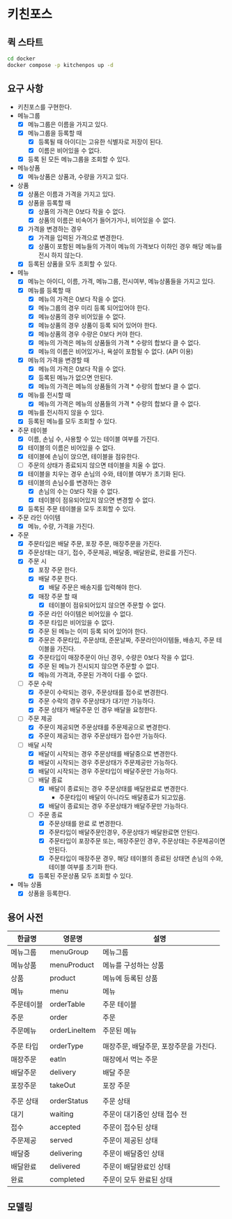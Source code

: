 # 키친포스

## 퀵 스타트

```sh
cd docker
docker compose -p kitchenpos up -d
```

## 요구 사항

- 키친포스를 구현한다.
- 메뉴그룹
    - [X] 메뉴그룹은 이름을 가지고 있다.
    - [X] 메뉴그룹을 등록할 때
        - [X] 등록될 때 아이디는 고유한 식별자로 저장이 된다.
        - [X] 이름은 비어있을 수 없다.
    - [X] 등록 된 모든 메뉴그룹을 조회할 수 있다.
- 메뉴상품
    - [X] 메뉴상품은 상품과, 수량을 가지고 있다.
- 상품
    - [X] 상품은 이름과 가격을 가지고 있다.
    - [X] 상품을 등록할 때
        - [X] 상품의 가격은 0보다 작을 수 없다.
        - [X] 상품의 이름은 비속어가 들어가거나, 비어있을 수 없다.
    - [X] 가격을 변경하는 경우
        - [X] 가격을 입력된 가격으로 변경한다.
        - [X] 상품이 포함된 메뉴들의 가격이 메뉴의 가격보다 이하인 경우 해당 메뉴를 전시 하지 않는다.
    - [X] 등록된 상품을 모두 조회할 수 있다.
- 메뉴
    - [X] 메뉴는 아이디, 이름, 가격, 메뉴그룹, 전시여부, 메뉴상품들을 가지고 있다.
    - [X] 메뉴를 등록할 때
        - [X] 메뉴의 가격은 0보다 작을 수 없다.
        - [X] 메뉴그룹의 경우 미리 등록 되어있어야 한다.
        - [X] 메뉴상품의 경우 비어있을 수 없다.
        - [X] 메뉴상품의 경우 상품이 등록 되어 있어야 한다.
        - [X] 메뉴상품의 경우 수량은 0보다 커야 한다.
        - [X] 메뉴의 가격은 메뉴의 상품들의 가격 * 수량의 합보다 클 수 없다.
        - [X] 메뉴의 이름은 비어있거나, 욕설이 포함될 수 없다. (API 이용)
    - [X] 메뉴의 가격을 변경할 때
        - [X] 메뉴의 가격은 0보다 작을 수 없다.
        - [X] 등록된 메뉴가 없으면 안된다.
        - [X] 메뉴의 가격은 메뉴의 상품들의 가격 * 수량의 합보다 클 수 없다.
    - [X] 메뉴를 전시할 때
        - [X] 메뉴의 가격은 메뉴의 상품들의 가격 * 수량의 합보다 클 수 없다.
    - [X] 메뉴를 전시하지 않을 수 있다.
    - [X] 등록된 메뉴를 모두 조회할 수 있다.
- 주문 테이블
    - [X] 이름, 손님 수, 사용할 수 있는 테이블 여부를 가진다.
    - [X] 테이블의 이름은 비어있을 수 없다.
    - [X] 테이블에 손님이 앉으면, 테이블을 점유한다.
    - [ ] 주문의 상태가 종료되지 않으면 테이블을 치울 수 없다.
    - [X] 테이블을 치우는 경우 손님의 수와, 테이블 여부가 초기화 된다.
    - [X] 테이블의 손님수를 변경하는 경우
        - [X] 손님의 수는 0보다 작을 수 없다.
        - [X] 테이블이 점유되어있지 않으면 변경할 수 없다.
    - [X] 등록된 주문 테이블을 모두 조회할 수 있다.
- 주문 라인 아이템
    - [X] 메뉴, 수량, 가격을 가진다.
- 주문
    - [X] 주문타입은 배달 주문, 포장 주문, 매장주문을 가진다.
    - [X] 주문상태는 대기, 접수, 주문제공, 배달중, 배달완료, 완료를 가진다.
    - [X] 주문 시
        - [X] 포장 주문 한다.
        - [X] 배달 주문 한다.
            - [X] 배달 주문은 배송지를 입력해야 한다.
        - [X] 매장 주문 할 때
            - [X] 테이블이 점유되어있지 않으면 주문할 수 없다.
        - [X] 주문 라인 아이템은 비어있을 수 없다.
        - [X] 주문 타입은 비어있을 수 없다.
        - [X] 주문 된 메뉴는 이미 등록 되어 있어야 한다.
        - [X] 주문은 주문타입, 주문상태, 준문날짜, 주문라인아이템들, 배송지, 주문 테이블을 가진다.
        - [X] 주문타입이 매장주문이 아닌 경우, 수량은 0보다 작을 수 없다.
        - [X] 주문 된 메뉴가 전시되지 않으면 주문할 수 없다.
        - [X] 메뉴의 가격과, 주문된 가격이 다를 수 없다.
  - [ ] 주문 수락
      - [X] 주문이 수락되는 경우, 주문상태를 접수로 변경한다.
      - [X] 주문 수락의 경우 주문상태가 대기만 가능하다.
      - [X] 주문 상태가 배달주문 인 경우 배달을 요청한다.
  - [ ] 주문 제공
      - [X] 주문이 제공되면 주문상태를 주문제공으로 변경한다.
      - [X] 주문이 제공되는 경우 주문상태가 접수만 가능하다.
  - [ ] 배달 시작
      - [X] 배달이 시작되는 경우 주문상태를 배달중으로 변경한다.
      - [X] 배달이 시작되는 경우 주문상태가 주문제공만 가능하다.
      - [X] 배달이 시작되는 경우 주문타입이 배달주문만 가능하다.
    - [ ] 배달 종료
        - [X] 배달이 종료되는 경우 주문상태를 배달완료로 변경한다.
            - 주문타입이 배달이 아니라도 배달종료가 되고있음.
        - [X] 배달이 종료되는 경우 주문상태가 배달주문만 가능하다.
    - [ ] 주문 종료
        - [X] 주문상태를 완료 로 변경한다.
        - [X] 주문타입이 배달주문인경우, 주문상태가 배달완료면 안된다.
        - [X] 주문타입이 포장주문 또는, 매장주문인 경우, 주문상태는 주문제공이면 안된다.
        - [X] 주문타입이 매장주문 경우, 해당 테이블의 종료된 상태면 손님의 수와, 테이블 여부를 초기화 한다.
    - [X] 등록된 주문상품 모두 조회할 수 있다.
- 메뉴 상품
    - [X] 상품을 등록한다.

## 용어 사전

| 한글명   | 영문명           | 설명                     |
|-------|---------------|------------------------|
| 메뉴그룹  | menuGroup     | 메뉴그룹                   |
| 메뉴상품  | menuProduct   | 메뉴를 구성하는 상품            |
| 상품    | product       | 메뉴에 등록된 상품             |
| 메뉴    | menu          | 메뉴                     |
| 주문테이블 | orderTable    | 주문 테이블                 |
| 주문    | order         | 주문                     |
| 주문메뉴  | orderLineItem | 주문된 메뉴                 |
|       |               |                        |
| 주문 타입 | orderType     | 매장주문, 배달주문, 포장주문을 가진다. |
| 매장주문  | eatIn         | 매장에서 먹는 주문             |
| 배달주문  | delivery      | 배달 주문                  |
| 포장주문  | takeOut       | 포장 주문                  |
|       |               |                        |
| 주문 상태 | orderStatus   | 주문 상태                  |
| 대기    | waiting       | 주문이 대기중인 상태 접수 전       |
| 접수    | accepted      | 주문이 접수된 상태             |
| 주문제공  | served        | 주문이 제공된 상태             |
| 배달중   | delivering    | 주문이 배달중인 상태            |
| 배달완료  | delivered     | 주문이 배달완료인 상태           |
| 완료    | completed     | 주문이 모두 완료된 상태          |

## 모델링
